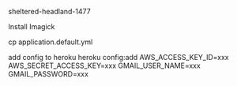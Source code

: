 sheltered-headland-1477

Install Imagick

cp application.default.yml

add config to heroku
heroku config:add AWS_ACCESS_KEY_ID=xxx AWS_SECRET_ACCESS_KEY=xxx GMAIL_USER_NAME=xxx GMAIL_PASSWORD=xxx